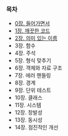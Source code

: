 
### 목차

- [0장. 들어가면서](./chapter00.md)
- [1장. 깨끗한 코드](./chapter01.md)
- [2장. 의미 있는 이름](./chapter02.md)
- 3장. 함수
- 4장. 주석
- 5장. 형식 맞추기
- 6장. 객체와 자료 구조
- 7장. 에러 핸들링
- 8장. 경계
- 9장. 단위 테스트
- 10장. 클래스
- 11장. 시스템
- 12장. 창발성
- 13장. 동시성
- 14장. 점진적인 개선
